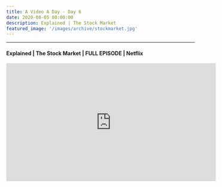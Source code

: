 ```yaml
---
title: A Video A Day - Day 6
date: 2020-08-05 00:00:00
description: Explained | The Stock Market
featured_image: '/images/archive/stockmarket.jpg'
---
```


---

#### Explained | The Stock Market | FULL EPISODE | Netflix

<iframe width="560" height="315" src="https://www.youtube.com/embed/ZCFkWDdmXG8" frameborder="0" allow="accelerometer; autoplay; encrypted-media; gyroscope; picture-in-picture" allowfullscreen></iframe>
<br>
